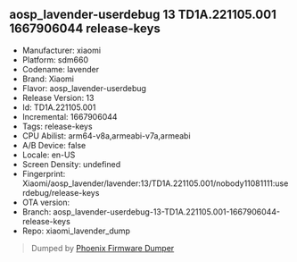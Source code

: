 ## aosp_lavender-userdebug 13 TD1A.221105.001 1667906044 release-keys
- Manufacturer: xiaomi
- Platform: sdm660
- Codename: lavender
- Brand: Xiaomi
- Flavor: aosp_lavender-userdebug
- Release Version: 13
- Id: TD1A.221105.001
- Incremental: 1667906044
- Tags: release-keys
- CPU Abilist: arm64-v8a,armeabi-v7a,armeabi
- A/B Device: false
- Locale: en-US
- Screen Density: undefined
- Fingerprint: Xiaomi/aosp_lavender/lavender:13/TD1A.221105.001/nobody11081111:userdebug/release-keys
- OTA version: 
- Branch: aosp_lavender-userdebug-13-TD1A.221105.001-1667906044-release-keys
- Repo: xiaomi_lavender_dump


>Dumped by [Phoenix Firmware Dumper](https://github.com/DroidDumps/phoenix_firmware_dumper)
